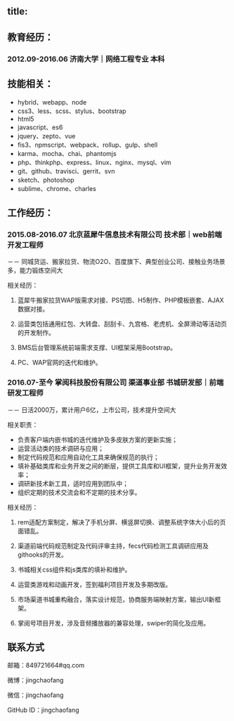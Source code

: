 title: 
-----

## 教育经历：

### 2012.09-2016.06 济南大学｜网络工程专业 本科

## 技能相关：

- hybrid、webapp、node
- css3、less、scss、stylus、bootstrap
- html5
- javascript、es6
- jquery、zepto、vue
- fis3、npmscript、webpack、rollup、gulp、shell
- karma、mocha、chai、phantomjs
- php、thinkphp、express、linux、nginx、mysql、vim
- git、github、travisci、gerrit、svn
- sketch、photoshop
- sublime、chrome、charles

## 工作经历：

### 2015.08-2016.07 北京蓝犀牛信息技术有限公司 技术部｜web前端开发工程师
－－ 同城货运、搬家拉货、物流O2O、百度旗下、典型创业公司、接触业务场景多，能力锻炼空间大

相关经历：

1. 蓝犀牛搬家拉货WAP版需求对接、PS切图、H5制作、PHP模板嵌套、AJAX数据对接。

2. 运营类包括通用红包、大转盘、刮刮卡、九宫格、老虎机、全屏滑动等活动页的开发制作。

3. BMS后台管理系统前端需求支撑、UI框架采用Bootstrap。

4. PC、WAP官网的迭代和维护。

### 2016.07-至今 掌阅科技股份有限公司 渠道事业部 书城研发部｜前端研发工程师
－－ 日活2000万，累计用户6亿，上市公司，技术提升空间大

相关职责：

* 负责客户端内嵌书城的迭代维护及多皮肤方案的更新实施；
* 运营活动类的技术调研与应用；
* 制定代码规范和应用自动化工具来确保规范的执行；
* 填补基础类库和业务开发之间的断层，提供工具库和UI框架，提升业务开发效率；
* 调研新技术新工具，适时应用到团队中；
* 组织定期的技术交流会和不定期的技术分享。

相关经历：

1. rem适配方案制定，解决了手机分屏、横竖屏切换、调整系统字体大小后的页面错乱。

2. 渠道前端代码规范制定及代码评审主持，fecs代码检测工具调研应用及githooks的开发。

3. 书城相关css组件和js类库的填补和维护。

4. 运营类游戏和动画开发，签到福利项目开发及多期改版。

5. 市场渠道书城重构融合，落实设计规范，协商服务端映射方案，输出UI新框架。

6. 掌阅号项目开发，涉及音频播放器的兼容处理，swiper的简化及应用。

## 联系方式 

邮箱：849721664#qq.com

微博：jingchaofang

微信：jingchaofang

GitHub ID：jingchaofang
